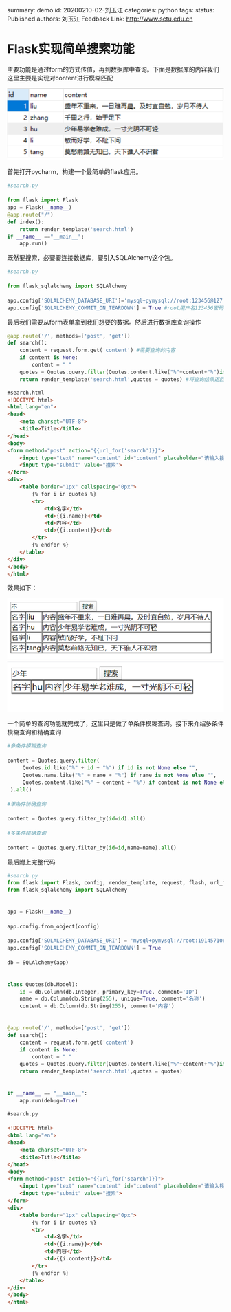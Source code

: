 summary: demo
id: 20200210-02-刘玉江
categories: python
tags: 
status: Published 
authors: 刘玉江
Feedback Link: http://www.sctu.edu.cn

# Flask实现简单搜索功能

主要功能是通过form的方式传值，再到数据库中查询。下面是数据库的内容我们这里主要是实现对content进行模糊匹配

![](assets/20200210-02-刘玉江-2.png)

首先打开pycharm，构建一个最简单的flask应用。

```python
#search.py

from flask import Flask
app = Flask(__name__)
@app.route("/")
def index():
    return render_template('search.html')
if __name__ =="__main__":
    app.run()

```


既然要搜索，必要要连接数据库，要引入SQLAlchemy这个包。

```python
#search.py

from flask_sqlalchemy import SQLAlchemy

app.config['SQLALCHEMY_DATABASE_URI']='mysql+pymysql://root:123456@127.0.0.1:3306/test?charset=utf8'
app.config['SQLALCHEMY_COMMIT_ON_TEARDOWN'] = True #root用户名123456密码 test数据库

```

最后我们需要从form表单拿到我们想要的数据。然后进行数据库查询操作


```python
@app.route('/', methods=['post', 'get'])
def search():
    content = request.form.get('content') #需要查询的内容
    if content is None:
        content = " "
    quotes = Quotes.query.filter(Quotes.content.like("%"+content+"%")if content is not None else "").all() #查询跟content有关的数据，返回结果为列表
    return render_template('search.html',quotes = quotes) #将查询结果返回到前端

```


```html
#search,html
<!DOCTYPE html>
<html lang="en">
<head>
    <meta charset="UTF-8">
    <title>Title</title>
</head>
<body>
<form method="post" action="{{url_for('search')}}">
    <input type="text" name="content" id="content" placeholder="请输入搜索内容">
    <input type="submit" value="搜索">
</form>
<div>
    <table border="1px" cellspacing="0px">
        {% for i in quotes %}
        <tr>
            <td>名字</td>
            <td>{{i.name}}</td>
            <td>内容</td>
            <td>{{i.content}}</td>
        </tr>
        {% endfor %}
    </table>
</div>
</body>
</html>


```

效果如下：


![](assets/20200210-02-刘玉江-1.png)
![](assets/20200210-02-刘玉江-3.png)

一个简单的查询功能就完成了，这里只是做了单条件模糊查询。接下来介绍多条件模糊查询和精确查询


```python
#多条件模糊查询

content = Quotes.query.filter(
     Quotes.id.like("%" + id + "%") if id is not None else "",
     Quotes.name.like("%" + name + "%") if name is not None else "",
     Quotes.content.like("%" + content + "%") if content is not None else ""
 ).all()

#单条件精确查询

content = Quotes.query.filter_by(id=id).all()

#多条件精确查询

content = Quotes.query.filter_by(id=id,name=name).all()


```

最后附上完整代码


```python
#search.py
from flask import Flask, config, render_template, request, flash, url_for, session
from flask_sqlalchemy import SQLAlchemy


app = Flask(__name__)

app.config.from_object(config)

app.config['SQLALCHEMY_DATABASE_URI'] = 'mysql+pymysql://root:1914571065lyj@127.0.0.1:3306/java2019?charset=utf8'
app.config['SQLALCHEMY_COMMIT_ON_TEARDOWN'] = True

db = SQLAlchemy(app)


class Quotes(db.Model):
    id = db.Column(db.Integer, primary_key=True, comment='ID')
    name = db.Column(db.String(255), unique=True, comment='名称')
    content = db.Column(db.String(255), comment='内容')


@app.route('/', methods=['post', 'get'])
def search():
    content = request.form.get('content')
    if content is None:
        content = " "
    quotes = Quotes.query.filter(Quotes.content.like("%"+content+"%")if content is not None else "").all()
    return render_template('search.html',quotes = quotes)


if __name__ == "__main__":
    app.run(debug=True)


```

```html
#search.py

<!DOCTYPE html>
<html lang="en">
<head>
    <meta charset="UTF-8">
    <title>Title</title>
</head>
<body>
<form method="post" action="{{url_for('search')}}">
    <input type="text" name="content" id="content" placeholder="请输入搜索内容">
    <input type="submit" value="搜索">
</form>
<div>
    <table border="1px" cellspacing="0px">
        {% for i in quotes %}
        <tr>
            <td>名字</td>
            <td>{{i.name}}</td>
            <td>内容</td>
            <td>{{i.content}}</td>
        </tr>
        {% endfor %}
    </table>
</div>
</body>
</html>



```